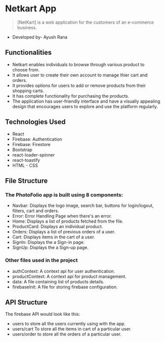 # Netkart App
> [NetKart] is a web application for the customers of an e-commerce business.
- Developed by- Ayush Rana

## Functionalities
- Netkart enables individuals to browse through various product to choose from.
- It allows user to create their own account to manage thier cart and orders.
- It provides options for users to add or remove products from their shopping carts.
- It has complete functionality for purchasing the products.
- The application has user-friendly interface and have a visually appealing design that encourages users to explore and use the platform regularly.

## Technologies Used
- React
- Firebase: Authentication
- Firebase: Firestore
- Bootstrap
- react-loader-spinner
- react-toastify
- HTML - CSS

## File Structure
### The PhotoFolio app is built using 8 components:
- Navbar: Displays the logo image, search bar, buttons for login/logout, filters, cart and orders.
- Error: Error Handling Page when there's an error.
- Home: Displays a list of products fetched from the file.
- ProductCard: Displays an individual product.
- Orders: Displays a list of previous orders of a user.
- Cart: Displays items in the cart of a user.
- SignIn: Displays the a Sign-in page.
- SignUp: Displays the a Sign-up page.

### Other files used in the project
- authContext: A context api for user authentication.
- productContext: A context api for product management.
- data: A file containing list of products details.
- firebaseInit: A file for storing firebase configuration.

## API Structure
The firebase API would look like this:
- users to store all the users currently using with the app.
- users/cart To store all the items in cart of a particular user.
- users/order to store all the orders of a particular user.
